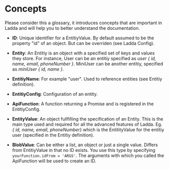 # Concepts

Please consider this a glossary, it introduces concepts that are important in Ladda and will help you to better understand the documentation.

* **ID**: Unique identifier for a EntitiyValue. By default assumed to be the property "id" of an object. But can be overriden (see Ladda Config).

* **Entity**: An Entitiy is an object with a specified set of keys and values they store. For instance, User can be an entitiy specified as *user { id, name, email, phoneNumber }*. MiniUser can be another entitiy, specified as *miniUser { id, name }*.

* **EntitiyName**: For example "user". Used to reference entities (see Entitiy definition).

* **EntitiyConfig**: Configuration of an entity.

* **ApiFunction**: A function returning a Promise and is registered in the EntitiyConfig.

* **EntityValue**: An object fullfilling the specification of an Entity. This is the main type used and required for all the advanced features of Ladda. Eg. *{ id, name, email, phoneNumber}* which is the EntitityValue for the entitiy user (specified in the Entitiy definition).

* **BlobValue**: Can be either a list, an object or just a single value. Differs from EntitiyValue in that no ID exists. You use this type by specifying `yourFunction.idFrom = 'ARGS'`. The arguments with which you called the ApiFunction will be used to create an ID.
